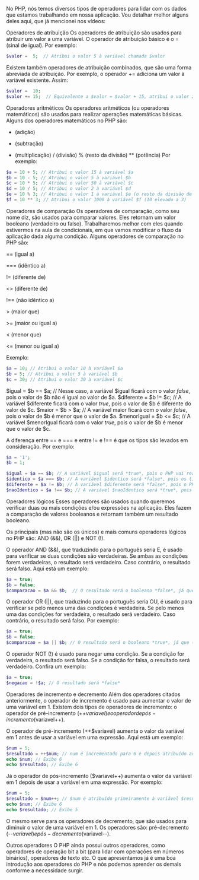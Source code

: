 No PHP, nós temos diversos tipos de operadores para lidar com os dados que estamos trabalhando em nossa aplicação. Vou detalhar melhor alguns deles aqui, que já mencionei nos vídeos:

Operadores de atribuição
Os operadores de atribuição são usados para atribuir um valor a uma variável. O operador de atribuição básico é o = (sinal de igual). Por exemplo:
```php
$valor =  5;  // Atribui o valor 5 à variável chamada $valor
```
Existem também operadores de atribuição combinados, que são uma forma abreviada de atribuição. Por exemplo, o operador += adiciona um valor à variável existente. Assim:
```php
$valor =  10;
$valor += 15;  // Equivalente a $valor = $valor + 15, atribui o valor 25 à variável $valor
```
Operadores aritméticos
Os operadores aritméticos (ou operadores matemáticos) são usados para realizar operações matemáticas básicas. Alguns dos operadores matemáticos no PHP são:

+ (adição)
- (subtração)
* (multiplicação)
/ (divisão)
% (resto da divisão)
** (potência)
Por exemplo:
```php
$a = 10 + 5; // Atribui o valor 15 à variável $a
$b = 10 - 5; // Atribui o valor 5 à variável $b
$c = 10 * 5; // Atribui o valor 50 à variável $c
$d = 10 / 5; // Atribui o valor 2 à variável $d
$e = 10 % 3; // Atribui o valor 1 à variável $e (o resto da divisão de 10 por 3 é 1)
$f = 10 ** 3; // Atribui o valor 1000 à variável $f (10 elevado a 3)
```
Operadores de comparação
Os operadores de comparação, como seu nome diz, são usados para comparar valores. Eles retornam um valor booleano (verdadeiro ou falso). Trabalharemos melhor com eles quando estivermos na aula de condicionais, em que vamos modificar o fluxo da aplicação dada alguma condição. Alguns operadores de comparação no PHP são:

== (igual a)

=== (idêntico a)

!= (diferente de)

<> (diferente de)

!== (não idêntico a)

\> (maior que)

\>= (maior ou igual a)

< (menor que)

<= (menor ou igual a)

Exemplo:
```php
$a = 10; // Atribui o valor 10 à variável $a
$b = 5; // Atribui o valor 5 à variável $b
$c = 30; // Atribui o valor 30 à variável $c
```
$igual = $b == $a; // Nesse caso, a variável $igual ficará com o valor *false*, pois o valor de $b não é igual ao valor de $a.
$diferente = $b != $c; // A variável $diferente ficará com o valor *true*, pois o valor de $b é diferente do valor de $c.
$maior = $b > $a; // A variável maior ficará com o valor *false*, pois o valor de $b é menor que o valor de $a.
$menorIgual = $b <= $c; // A variável $menorIgual ficará com o valor *true*, pois o valor de $b é menor que o valor de $c.

A diferença entre == e === e entre != e !== é que os tipos são levados em consideração. Por exemplo:
```php
$a = '1';
$b = 1;

$igual = $a == $b; // A variável $igual será *true*, pois o PHP vai realizar algumas conversões de tipos
$identico = $a === $b; // A variável $identico será *false*, pois os tipos são diferentes.
$diferente = $a != $b; // A variável $diferente será *false*, pois o PHP vai realizar a conversão de tipo e comparar apenas o valor, e 1 não é diferente de 1.
$naoIdentico = $a !== $b; // A variável $naoIdentico será *true*, pois o texto '1' é não é idêntico ao número 1, ou seja, os tipos são diferentes.
```
Operadores lógicos
Esses operadores são usados quando queremos verificar duas ou mais condições e/ou expressões na aplicação. Eles fazem a comparação de valores booleanos e retornam também um resultado booleano.

Os principais (mas não são os únicos) e mais comuns operadores lógicos no PHP são: AND (&&), OR (||) e NOT (!).

O operador AND (&&), que traduzindo para o português seria E, é usado para verificar se duas condições são verdadeiras. Se ambas as condições forem verdadeiras, o resultado será verdadeiro. Caso contrário, o resultado será falso. Aqui está um exemplo:
```php
$a = true;
$b = false;
$comparacao = $a && $b;  // O resultado será o booleano *false*, já que $b é falso.
```
O operador OR (||), que traduzindo para o português seria OU, é usado para verificar se pelo menos uma das condições é verdadeira. Se pelo menos uma das condições for verdadeira, o resultado será verdadeiro. Caso contrário, o resultado será falso. Por exemplo:
```php
$a = true;
$b = false;
$comparacao = $a || $b; // O resultado será o booleano *true*, já que (pelo menos) o $a é verdadeiro.
```
O operador NOT (!) é usado para negar uma condição. Se a condição for verdadeira, o resultado será falso. Se a condição for falsa, o resultado será verdadeiro. Confira um exemplo:
```php
$a = true;
$negacao = !$a; // O resultado será *false*
```
Operadores de incremento e decremento
Além dos operadores citados anteriormente, o operador de incremento é usado para aumentar o valor de uma variável em 1. Existem dois tipos de operadores de incremento: o operador de pré-incremento (++$variavel) e o operador de pós-incremento ($variavel++).

O operador de pré-incremento (++$variavel) aumenta o valor da variável em 1 antes de usar a variável em uma expressão. Aqui está um exemplo:
```php
$num = 5;
$resultado = ++$num; // num é incrementado para 6 e depois atribuído ao resultado
echo $num; // Exibe 6
echo $resultado; // Exibe 6
```
Já o operador de pós-incremento ($variavel++) aumenta o valor da variável em 1 depois de usar a variável em uma expressão. Por exemplo:
```php
$num = 5;
$resultado = $num++; // $num é atribuído primeiramente à variável $resultado e depois incrementado para 6
echo $num; // Exibe 6
echo $resultado; // Exibe 5
```
O mesmo serve para os operadores de decremento, que são usados para diminuir o valor de uma variável em 1. Os operadores são: pré-decremento (--$variavel) e pós-decremento ($variavel--).

Outros operadores
O PHP ainda possui outros operadores, como operadores de operação bit a bit (para lidar com operações em números binários), operadores de texto etc. O que apresentamos já é uma boa introdução aos operadores do PHP e nós podemos aprender os demais conforme a necessidade surgir.
